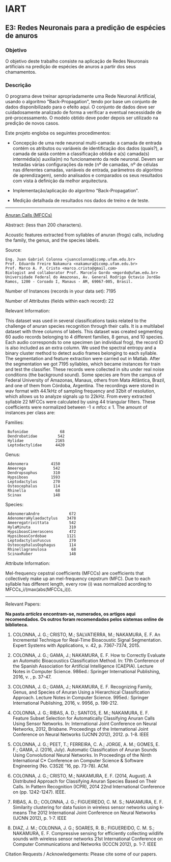 # IART

## E3: Redes Neuronais para a predição de espécies de anuros

### Objetivo

O objetivo deste trabalho consiste na aplicação de Redes Neuronais artificiais na predição de espécies de anuros a partir dos seus chamamentos.

### Descrição

O programa deve treinar apropriadamente uma Rede Neuronal Artificial, usando o algoritmo "Back-Propagation", tendo por base um conjunto de dados disponibilizado para o efeito aqui. O conjunto de dados deve ser cuidadosamente analizado de forma a verificar a eventual necessidade de pré-processamento. O modelo obtido deve poder depois ser utilizado na predição de novos casos.

Este projeto engloba os seguintes procedimentos:

- Concepção de uma rede neuronal multi-camada: a camada de entrada contém os atributos ou variáveis de identificação dos dados (quais?), a camada de saída contém a classificação obtida e a(s) camada(s) intermédia(s) auxilia(m) no funcionamento da rede neuronal. Devem ser testadas várias configurações da rede (nº de camadas, nº de células nas diferentes camadas, variáveis de entrada, parâmetros do algoritmo de aprendizagem), sendo analisados e comparados os seus resultados com vista à definição da melhor arquitectura.

- Implementação/aplicação do algoritmo "Back-Propagation".

- Medição detalhada de resultados nos dados de treino e de teste.


***

[Anuran Calls (MFCCs)](http://archive.ics.uci.edu/ml/datasets/Anuran+Calls+%28MFCCs%29)

Abstract: (less than 200 characters).

Acoustic features extracted from syllables of anuran (frogs) calls, including the family, the genus, and the species labels. 

Source:

	Eng. Juan Gabriel Colonna <juancolonna@icomp.ufam.edu.br>
	Prof. Eduardo Freire Nakamura <nakamura@icomp.ufam.edu.br>
	Prof. Marco A. P. Cristo <marco.cristo@gmail.com>
	Biologist and collaborator Prof. Marcelo Gordo <mgordo@ufam.edu.br>
	Universidade Federal do Amazonas, Av. General Rodrigo Octavio Jordão Ramos, 1200 - Coroado I, Manaus - AM, 69067-005, Brasil.

Number of Instances (records in your data set): 7195

Number of Attributes (fields within each record): 22

Relevant Information:

This dataset was used in several classifications tasks related to the challenge of anuran species recognition through their calls. It is a multilabel dataset with three columns of labels. This dataset was created segmenting 60 audio records belonging to 4 different families, 8 genus, and 10 species. Each audio corresponds to one specimen (an individual frog), the record ID is also included as an extra column. We used the spectral entropy and a binary cluster method to detect audio frames belonging to each syllable. The segmentation and feature extraction were carried out in Matlab. After the segmentation we got 7195 syllables, which became instances for train and test the classifier. These records were collected in situ under real noise conditions (the background sound). Some species are from the campus of Federal University of Amazonas, Manaus, others from Mata Atlântica, Brazil, and one of them from Córdoba, Argentina. The recordings were stored in wav format with 44.1kHz of sampling frequency and 32bit of resolution, which allows us to analyze signals up to 22kHz. From every extracted syllable 22 MFCCs were calculated by using 44 triangular filters. These coefficients were normalized between -1 ≤ mfcc ≤ 1. The amount of instances per class are:

Families:

     Bufonidae              68 
     Dendrobatidae         542 
     Hylidae              2165 
     Leptodactylidae      4420 

Genus:

     Adenomera          4150 
     Ameerega            542 
     Dendropsophus       310 
     Hypsiboas          1593 
     Leptodactylus       270 
     Osteocephalus       114 
     Rhinella             68 
     Scinax              148 

Species:

     AdenomeraAndre             672 
     AdenomeraHylaedactylus    3478 
     Ameeregatrivittata         542 
     HylaMinuta                 310 
     HypsiboasCinerascens       472 
     HypsiboasCordobae         1121 
     LeptodactylusFuscus        270 
     OsteocephalusOophagus      114 
     Rhinellagranulosa           68 
     ScinaxRuber                148 




Attribute Information:

Mel-frequency cepstral coefficients (MFCCs) are coefficients that collectively make up an mel-frequency cepstrum (MFC). Due to each syllable has different length, every row (i) was normalized acording to MFCCs_i/(max(abs(MFCCs_i))).


***

Relevant Papers:

**Na pasta *articles* encontram-se, numerados, os artigos aqui recomendados. Os outros foram recomendados pelos sistemas online de biblioteca.**

1) COLONNA, J. G.; CRISTO, M.; SALVATIERRA, M.; NAKAMURA, E. F. 
An Incremental Technique for Real-Time Bioacoustic Signal Segmentation. 
Expert Systems with Applications, v. 42, p. 7367-7374, 2015.

2) COLONNA, J. G.; GAMA, J.; NAKAMURA, E. F.
How to Correctly Evaluate an Automatic Bioacoustics Classification Method. 
In: 17th Conference of the Spanish Association for Artificial Intelligence (CAEPIA). 
Lecture Notes in Computer Science. 986ed.: Springer International Publishing, 2016, v. , p. 37-47.

3) COLONNA, J. G.; GAMA, J.; NAKAMURA, E. F. 
Recognizing Family, Genus, and Species of Anuran Using a Hierarchical Classification Approach.
Lecture Notes in Computer Science. 995ed.: Springer International Publishing, 2016, v. 9956, p. 198-212.

4) COLONNA, J. G.; RIBAS, A. D.; SANTOS, E. M.; NAKAMURA, E. F.
Feature Subset Selection for Automatically Classifying Anuran Calls Using Sensor Networks. 
In: International Joint Conference on Neural Networks, 2012, Brisbane. 
Proceedings of the International Joint Conference on Neural Networks (IJCNN 2012), 2012. p. 1-8. IEEE

5) COLONNA, J. G.; PEET, T.; FERREIRA, C. A.; JORGE, A. M.; GOMES, E. F.; GAMA, J. (2016, July). 
Automatic Classification of Anuran Sounds Using Convolutional Neural Networks. 
In Proceedings of the Ninth International C* Conference on Computer Science & Software Engineering (No. C3S2E '16, pp. 73-78). ACM.

6) COLONNA, J. G.; CRISTO, M.; NAKAMURA, E. F. (2014, August). 
A Distributed Approach for Classifying Anuran Species Based on Their Calls. 
In Pattern Recognition (ICPR), 2014 22nd International Conference on (pp. 1242-1247). IEEE.

7) RIBAS, A. D.; COLONNA, J. G.; FIGUEIREDO, C. M. S.; NAKAMURA, E. F.
Similarity clustering for data fusion in wireless sensor networks using k-means
The 2012 International Joint Conference on Neural Networks (IJCNN 2012), p. 1-7. IEEE

8) DIAZ, J. M.; COLONNA, J. G.; SOARES, R. B.; FIGUEREIDO, C. M. S.; NAKAMURA, E. F.
Compressive sensing for efficiently collecting wildlife sounds with wireless sensor networks
21st International Conference on Computer Communications and Networks (ICCCN 2012), p. 1-7. IEEE


Citation Requests / Acknowledgements:
Please cite some of our papers.


